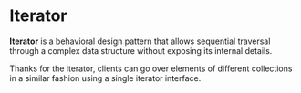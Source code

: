 # Iterator 

**Iterator** is a behavioral design pattern that allows sequential traversal through a complex data structure without exposing its internal details.

Thanks for the iterator, clients can go over elements of different collections in a similar fashion using a single iterator interface. 

